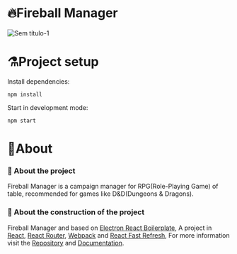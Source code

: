# 🔥Fireball Manager

![Sem título-1](https://user-images.githubusercontent.com/44758448/147800465-45ddd7c3-a433-444a-8614-4e42f445a4e2.png)

# ⚗️Project setup
Install dependencies:
```
npm install
```
Start in development mode:
```
npm start
```
# 📖About

### 🧙 About the project
Fireball Manager is a campaign manager for RPG(Role-Playing Game) of table, recommended for games like D&D(Dungeons & Dragons).

### 🔨 About the construction of the project
Fireball Manager and based on <a href="https://electron-react-boilerplate.js.org">Electron React Boilerplate</a>, A project in  <a href="https://facebook.github.io/react/">React</a>, <a href="https://github.com/reactjs/react-router">React Router</a>, <a href="https://webpack.js.org/">Webpack</a> and <a href="https://www.npmjs.com/package/react-refresh">React Fast Refresh</a>, For more information visit the <a href="https://github.com/electron-react-boilerplate/electron-react-boilerplate">Repository</a> and <a href="https://electron-react-boilerplate.js.org">Documentation</a>.
